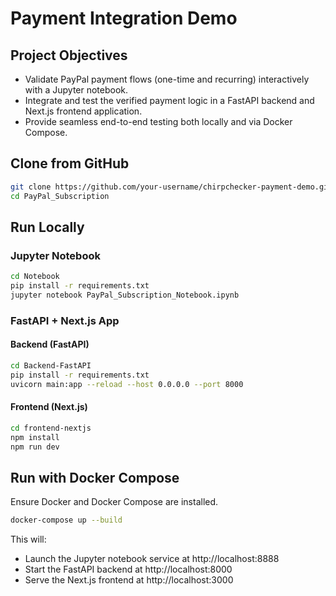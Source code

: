 # Payment Integration Demo

## Project Objectives
- Validate PayPal payment flows (one-time and recurring) interactively with a Jupyter notebook.
- Integrate and test the verified payment logic in a FastAPI backend and Next.js frontend application.
- Provide seamless end-to-end testing both locally and via Docker Compose.

## Clone from GitHub
```bash
git clone https://github.com/your-username/chirpchecker-payment-demo.git
cd PayPal_Subscription
```

## Run Locally

### Jupyter Notebook
```bash
cd Notebook
pip install -r requirements.txt
jupyter notebook PayPal_Subscription_Notebook.ipynb
```

### FastAPI + Next.js App

#### Backend (FastAPI)
```bash
cd Backend-FastAPI
pip install -r requirements.txt
uvicorn main:app --reload --host 0.0.0.0 --port 8000
```

#### Frontend (Next.js)
```bash
cd frontend-nextjs
npm install
npm run dev
```

## Run with Docker Compose

Ensure Docker and Docker Compose are installed.

```bash
docker-compose up --build
```

This will:
- Launch the Jupyter notebook service at http://localhost:8888
- Start the FastAPI backend at http://localhost:8000
- Serve the Next.js frontend at http://localhost:3000
